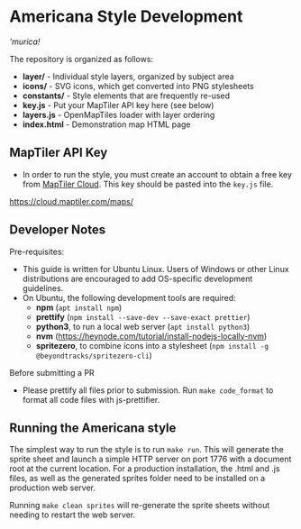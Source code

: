 # Americana Style Development

_'murica!_

The repository is organized as follows:

- **layer/** - Individual style layers, organized by subject area
- **icons/** - SVG icons, which get converted into PNG stylesheets
- **constants/** - Style elements that are frequently re-used
- **key.js** - Put your MapTiler API key here (see below)
- **layers.js** - OpenMapTiles loader with layer ordering
- **index.html** - Demonstration map HTML page

## MapTiler API Key

- In order to run the style, you must create an account to obtain a free key from [MapTiler Cloud](https://cloud.maptiler.com/maps/). This key should be pasted into the `key.js` file.

https://cloud.maptiler.com/maps/

## Developer Notes

Pre-requisites:

- This guide is written for Ubuntu Linux. Users of Windows or other Linux distributions are encouraged to add OS-specific development guidelines.
- On Ubuntu, the following development tools are required:
  - **npm** (`apt install npm`)
  - **prettify** (`npm install --save-dev --save-exact prettier`)
  - **python3**, to run a local web server (`apt install python3`)
  - **nvm** (https://heynode.com/tutorial/install-nodejs-locally-nvm)
  - **spritezero**, to combine icons into a stylesheet (`npm install -g @beyondtracks/spritezero-cli`)

Before submitting a PR

- Please prettify all files prior to submission. Run `make code_format` to format all code files with js-prettifier.

## Running the Americana style

The simplest way to run the style is to run `make run`. This will generate the sprite sheet and launch a simple HTTP server on port 1776 with a document root at the current location. For a production installation, the .html and .js files, as well as the generated sprites folder need to be installed on a production web server.

Running `make clean sprites` will re-generate the sprite sheets without needing to restart the web server.
